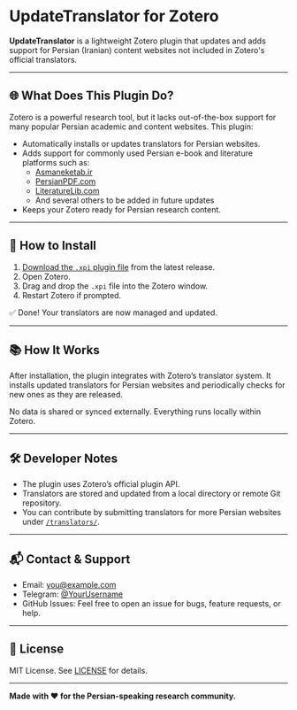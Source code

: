 # UpdateTranslator for Zotero

**UpdateTranslator** is a lightweight Zotero plugin that updates and adds support for Persian (Iranian) content websites not included in Zotero's official translators.

---

## 🌐 What Does This Plugin Do?

Zotero is a powerful research tool, but it lacks out-of-the-box support for many popular Persian academic and content websites. This plugin:

- Automatically installs or updates translators for Persian websites.
- Adds support for commonly used Persian e-book and literature platforms such as:
  - [Asmaneketab.ir](https://asmaneketab.ir)
  - [PersianPDF.com](https://persianpdf.com)
  - [LiteratureLib.com](https://literaturelib.com)
  - And several others to be added in future updates
- Keeps your Zotero ready for Persian research content.

---

## 🚀 How to Install

1. [Download the `.xpi` plugin file](#) from the latest release.
2. Open Zotero.
3. Drag and drop the `.xpi` file into the Zotero window.
4. Restart Zotero if prompted.

✅ Done! Your translators are now managed and updated.

---

## 📚 How It Works

After installation, the plugin integrates with Zotero’s translator system. It installs updated translators for Persian websites and periodically checks for new ones as they are released.

No data is shared or synced externally. Everything runs locally within Zotero.

---

## 🛠️ Developer Notes

- The plugin uses Zotero’s official plugin API.
- Translators are stored and updated from a local directory or remote Git repository.
- You can contribute by submitting translators for more Persian websites under [`/translators/`](./translators/).

---

## 📬 Contact & Support

- Email: [you@example.com](mailto:you@example.com)
- Telegram: [@YourUsername](https://t.me/YourUsername)
- GitHub Issues: Feel free to open an issue for bugs, feature requests, or help.

---

## 🔖 License

MIT License. See [LICENSE](./LICENSE) for details.

---

**Made with ❤️ for the Persian-speaking research community.**
